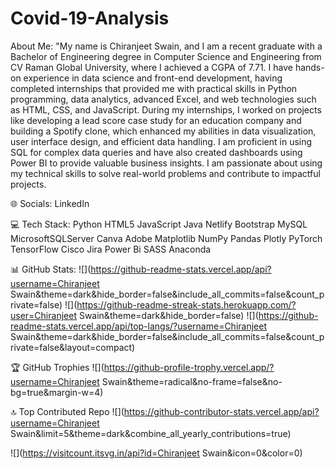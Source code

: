 # Covid-19-Analysis

About Me: "My name is Chiranjeet Swain, and I am a recent graduate with a Bachelor of Engineering degree in Computer Science and Engineering from CV Raman Global University, where I achieved a CGPA of 7.71.
I have hands-on experience in data science and front-end development, having completed internships that provided me with practical skills in Python programming, data analytics, advanced Excel, and web technologies such as HTML, CSS, and JavaScript.
During my internships, I worked on projects like developing a lead score case study for an education company and building a Spotify clone, which enhanced my abilities in data visualization, user interface design, and efficient data handling.
I am proficient in using SQL for complex data queries and have also created dashboards using Power BI to provide valuable business insights.
I am passionate about using my technical skills to solve real-world problems and contribute to impactful projects.

🌐 Socials:
LinkedIn

💻 Tech Stack:
Python HTML5 JavaScript Java Netlify Bootstrap MySQL MicrosoftSQLServer Canva Adobe Matplotlib NumPy Pandas Plotly PyTorch TensorFlow Cisco Jira Power Bi SASS Anaconda

📊 GitHub Stats:
![](https://github-readme-stats.vercel.app/api?username=Chiranjeet Swain&theme=dark&hide_border=false&include_all_commits=false&count_private=false)
![](https://github-readme-streak-stats.herokuapp.com/?user=Chiranjeet Swain&theme=dark&hide_border=false)
![](https://github-readme-stats.vercel.app/api/top-langs/?username=Chiranjeet Swain&theme=dark&hide_border=false&include_all_commits=false&count_private=false&layout=compact)

🏆 GitHub Trophies
![](https://github-profile-trophy.vercel.app/?username=Chiranjeet Swain&theme=radical&no-frame=false&no-bg=true&margin-w=4)

🔝 Top Contributed Repo
![](https://github-contributor-stats.vercel.app/api?username=Chiranjeet Swain&limit=5&theme=dark&combine_all_yearly_contributions=true)

![](https://visitcount.itsvg.in/api?id=Chiranjeet Swain&icon=0&color=0)
